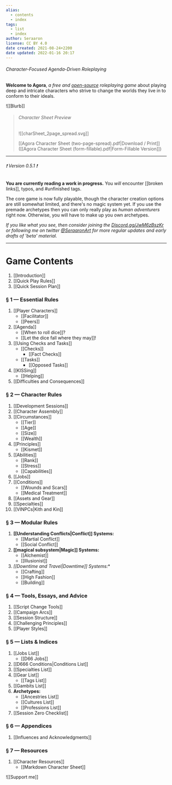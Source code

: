 ```yaml
---
alias:
  - contents
  - index
tags:
  - list
  - index
author: Seraaron
license: CC BY 4.0
date created: 2021-08-24+2200
date updated: 2022-01-16 20:17
---
```


###### Character-Focused Agenda-Driven Roleplaying

**Welcome to Agora**, _a free and [open-source](https://github.com/Seraaron/agora) roleplaying game_ about playing deep and intricate characters who strive to change the worlds they live in to conform to their ideals.

![[Blurb]]

> ###### Character Sheet Preview
>
> ![[charSheet_2page_spread.svg]]
>
> [[Agora Character Sheet (two-page-spread).pdf|Download / Print]] ([[Agora Character Sheet (form-fillable).pdf|Form-Fillable Version]])

---

###### ❗ Version 0.5.1 ❗

**You are currently reading a work in progress.** You _will_ encounter [[broken links]], typos, and #unfinished tags.

The core game is now fully playable, though the character creation options are still somewhat limited, and there's no magic system yet. If you use the premade archetypes then you can only really play as _human adventurers_ right now. Otherwise, you will have to make up you own archetypes.

_If you like what you see, then consider joining the [Discord.gg/JwM6zBszKr](https://discord.gg/JwM6zBszKr) or following me on twitter [@SeraaronArt](https://twitter.com/SeraaronArt) for more regular updates and early drafts of 'beta' material._

---

# Game Contents

1. [[Introduction]]
2. [[Quick Play Rules]]
3. [[Quick Session Plan]]

### § 1 — Essential Rules

1. [[Player Characters]]
	- [[Facilitator]]
	- [[Peers]]
2. [[Agenda]]
	- [[When to roll dice]]?
	- [[Let the dice fall where they may]]!
3. [[Using Checks and Tasks]]
	- [[Checks]]
	    - [[Fact Checks]]
	- [[Tasks]]
		- [[Opposed Tasks]]
4. [[KISSing]]
	- [[Helping]]
5. [[Difficulties and Consequences]]

### § 2 — Character Rules

1. [[Development Sessions]]
2. [[Character Assembly]]
3. [[Circumstances]]
	- [[Tier]]
	- [[Age]]
	- [[Size]]
	- [[Wealth]]
4. [[Principles]]
	- [[Kismet]]
5. [[Abilities]]
	- [[Rank]]
	- [[Stress]]
	- [[Capabilities]]
6. [[Jobs]]
7. [[Conditions]]
	- [[Wounds and Scars]]
	- [[Medical Treatment]]
8. [[Assets and Gear]]
9. [[Specialties]]
10. [[VINPCs|Kith and Kin]]

### § 3 — Modular Rules

1. **[[Understanding Conflicts|Conflict]] Systems:**
	- [[Martial Conflict]]
	- [[Social Conflict]]
2. **[[magical subsystem|Magic]] Systems:**
	- [[Alchemist]]
	- [[Illusionist]]
3. **[[Downtime and Travel*|Downtime]] Systems:**
	- [[Crafting]]
	- [[High Fashion]]
	- [[Building]]

### § 4 — Tools, Essays, and Advice

1. [[Script Change Tools]]
2. [[Campaign Arcs]]
3. [[Session Structure]]
4. [[Challenging Principles]]
5. [[Player Styles]]

### § 5 — Lists & Indices

1. [[Jobs List]]
	- [[D66 Jobs]]
2. [[D666 Conditions|Conditions List]]
3. [[Specialties List]]
4. [[Gear List]]
	- [[Tags List]]
5. [[Gambits List]]
6. **Archetypes:**
	- [[Ancestries List]]
	- [[Cultures List]]
	- [[Professions List]]
7. [[Session Zero Checklist]]

### § 6 — Appendices

1. [[Influences and Acknowledgments]]

### § 7 — Resources

1. [[Character Resources]]
	- [[Markdown Character Sheet]]

![[Support me]]
